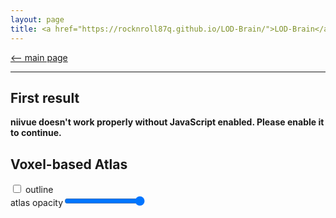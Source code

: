 ```yaml
---
layout: page
title: <a href="https://rocknroll87q.github.io/LOD-Brain/">LOD-Brain</a>
---
```


[<-- main page](https://rocknroll87q.github.io/LOD-Brain/)

<hr>

## First result

<!--
<script src="https://unpkg.com/@niivue/niivue@0.29.0/dist/niivue.umd.js"></script>
  


<canvas id="gl" height=600></canvas>
  <div class="slidecontainer">
    T1 gamma  <input type="range" min="10" max="400" value="100" class="slider" id="gammaSlider">
  </div>
  <div class="slidecontainer">
    seg opacity<input type="range" min="1" max="255" value="77" class="slider" id="alphaSlider">
  </div>
  <div class="contours">
    <input type="checkbox" id="check1" name="check1" unchecked>
    <label for="check1">contours only</label>
  </div>
  
<script>
   var slider = document.getElementById("gammaSlider");
	slider.oninput = function() {
       nv.setGamma(this.value * 0.01)
	}
	var slider1 = document.getElementById("alphaSlider");
   slider1.oninput = function() {
		nv.setOpacity (1, this.value / 255);
	}
	
  var volumeList = [
    // first object in array is background image
      {
        url: "./results/MALC2012_1000_3_256iso_t1.nii.gz",
        volume: {hdr: null, img: null},
        name: "MALC2012_1000_3",
        colorMap: "gray",
        opacity: 1,
        visible: true,        
      },
	  {
        url: "./results/MALC2012_1000_3_256iso_predicted_volume.nii.gz",
        volume: {hdr: null, img: null},
        name: "seg",
        colorMap: "random",
        opacity: 0.3,
        visible: true,        
      }
   ]

 // Niivue will adjust the canvas to 100% of its parent container's size 
 // the parent element can be any size you want (small or large)
 var nv = new niivue.Niivue({
 	backColor: [0., 0., 0., 1],
 	})
 nv.attachTo('gl') // the canvas element id
 nv.loadVolumes(volumeList)
nv.setSliceType(nv.sliceTypeMultiPlanar)
 
	document.getElementById("check1").addEventListener("change", doCheckClick);
	function doCheckClick() {
	    nv.setAtlasOutline(this.checked)
	}
</script>
-->
<!--
<script src="https://unpkg.com/@niivue/niivue@0.29.0/dist/niivue.umd.js"></script>


<section>
  <div class="slidecontainer">
  <input type="checkbox" id="check1" name="check1" unchecked>
  <label for="check1">outline</label>
    </div>
  <div class="slidecontainer">
    seg opacity<input type="range" min="1" max="255" value="75" class="slider" id="alphaSlider">
  </div>
  <div class="slidecontainer">
    T1 gamma  <input type="range" min="10" max="400" value="100" class="slider" id="gammaSlider">
  </div>  
  
  <div id="demo1" style="width:1000px; height:1000px;">
    <canvas id="gl1" height=640 width=640>
    </canvas>
  </div>
    
</section>



<script>
 var volumeList1 = [
   // first item is background image
     {
       url: "./results/MALC2012_1000_3_256iso_t1.nii.gz",
       colorMap: "gray",
     },
     {
       url: "./results/MALC2012_1000_3_256iso_predicted_volume.nii.gz",
       colorMap: "random",
       opacity: 0.3,
     },
    ] 
  function handleLocationChange(data){
    document.getElementById('location').innerHTML = data.xy
  }
  var nv1 = new niivue.Niivue({onLocationChange:handleLocationChange})
  nv1.attachTo('gl1')
  nv1.loadVolumes(volumeList1)
  //nv1.setSliceType(nv1.sliceTypeRender)
  document.getElementById("check1").addEventListener("change", doCheckClick);
  function doCheckClick() {
    nv1.setAtlasOutline(this.checked)
  }
  var slider = document.getElementById("alphaSlider");
  slider.oninput = function() {
    nv1.setOpacity (1, this.value / 255);
  }
   var slider2 = document.getElementById("gammaSlider");
	slider2.oninput = function() {
       nv1.setGamma(this.value * 0.01)
	}  
  let query = window.location.search
  nv1.on('location', (data) => {
    // data is an object with properties: {mm: [N N N], vox: [N N N], frac: [N N N]}
    //document.getElementById('location').innerHTML = 'voxel location: ' + data.vox + ' ' + data.values
    document.getElementById('location').innerHTML = data.xy
  })
</script>
-->


<noscript>
  <strong>niivue doesn't work properly without JavaScript enabled. Please enable it to continue.</strong>
</noscript>

<section>
  <h1>
    Voxel-based Atlas
  </h1>
  <input type="checkbox" id="check1" name="check1" unchecked>
  <label for="check1">outline</label>
  <div class="slidecontainer">
    atlas opacity<input type="range" min="1" max="255" value="255" class="slider" id="alphaSlider">
  </div>
</section>
<!-- demo 1 -->
<section>
  <div id="demo1" style="width:640px; height:640px;">
    <canvas id="gl1" height=640 width=640>
    </canvas>
  </div>
</section>
<section>
  <p id="location"></p>
</section>
<script src="https://unpkg.com/@niivue/niivue@0.29.0/dist/niivue.umd.js">
</script>
<script>
 var volumeList1 = [
   // first item is background image
     {
       url: "./results/MALC2012_1000_3_256iso_t1.nii.gz",
       colorMap: "gray",
     },
     {
       url: "./results/MALC2012_1000_3_256iso_predicted_volume.nii.gz",
       colorMap: "random",
     },
    ] 
  function handleLocationChange(data){
    document.getElementById('location').innerHTML = data.xy
  }
  var nv1 = new niivue.Niivue({onLocationChange:handleLocationChange})
  nv1.attachTo('gl1')
  nv1.loadVolumes(volumeList1)
  //nv1.setSliceType(nv1.sliceTypeRender)
  document.getElementById("check1").addEventListener("change", doCheckClick);
  function doCheckClick() {
    nv1.setAtlasOutline(this.checked)
  }
  var slider = document.getElementById("alphaSlider");
  slider.oninput = function() {
    nv1.setOpacity (1, this.value / 255);
  }
  let query = window.location.search
  nv1.on('location', (data) => {
    // data is an object with properties: {mm: [N N N], vox: [N N N], frac: [N N N]}
    //document.getElementById('location').innerHTML = 'voxel location: ' + data.vox + ' ' + data.values
    document.getElementById('location').innerHTML = data.xy
  })
</script>
